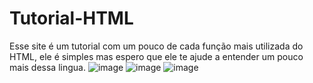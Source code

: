 # Tutorial-HTML

Esse site é um tutorial com um pouco de cada função mais utilizada do HTML, ele é simples mas espero que ele te ajude a entender um pouco mais dessa lingua.
![image](https://github.com/mariaclaracosta/Tutorial-HTML/assets/106972816/dfd48e7a-c55c-4917-9a14-d814edcfc65a)
![image](https://github.com/mariaclaracosta/Tutorial-HTML/assets/106972816/51fdb98d-1fa8-42db-ae18-2227f139dcb9)
![image](https://github.com/mariaclaracosta/Tutorial-HTML/assets/106972816/499cce2a-3b44-44aa-9544-d35f84e67633)
